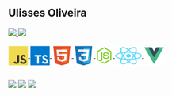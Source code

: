 ## Ulisses Oliveira
 <div>
  <a href="https://github.com/ulisseso2">
  <img height="180em" src="https://github-readme-stats.vercel.app/api?username=ulisseso2&show_icons=true&theme=dracula&include_all_commits=true&count_private=true"/>
  <img height="180em" src="https://github-readme-stats.vercel.app/api/top-langs/?username=ulisseso2&layout=compact&langs_count=8&theme=dracula&include_all_commits=true"/>
</div>
<div style="display: inline_block"><br>
<img align="center" alt="Ulisses-CSS" height="40" width="40" src="https://github.com/devicons/devicon/blob/master/icons/javascript/javascript-original.svg">
 <img align="center" alt="Ulisses-CSS" height="40" width="40" src="https://github.com/devicons/devicon/blob/master/icons/typescript/typescript-original.svg">
<img align="center" alt="Ulisses-CSS" height="40" width="40" src="https://github.com/devicons/devicon/blob/master/icons/html5/html5-original.svg">
<img align="center" alt="Ulisses-CSS" height="40" width="40" src="https://github.com/devicons/devicon/blob/master/icons/css3/css3-original.svg">
<img align="center" alt="Ulisses-CSS" height="35" width="35" src="https://github.com/devicons/devicon/blob/master/icons/nodejs/nodejs-original.svg">
<img align="center" alt="Ulisses-CSS" height="40" width="55" src="https://github.com/devicons/devicon/blob/master/icons/react/react-original.svg">
<img align="center" alt="Ulisses-CSS" height="40" width="40" src="https://github.com/devicons/devicon/blob/master/icons/vuejs/vuejs-original.svg">
</div>
  
  ##
 
<div> 
  <a href="https://instagram.com/ulisseso2" target="_blank"><img src="https://img.shields.io/badge/-Instagram-%23E4405F?style=for-the-badge&logo=instagram&logoColor=white" target="blank"></a>
  <a href = "mailto:ulissesrce@gmail.com"><img src="https://img.shields.io/badge/-Gmail-%23333?style=for-the-badge&logo=gmail&logoColor=white" target="_blank"></a>
  <a href="https://www.linkedin.com/in/ulissesoliveira2" target="_blank"><img src="https://img.shields.io/badge/-LinkedIn-%230077B5?style=for-the-badge&logo=linkedin&logoColor=white" target="_blank"></a> 
 
</div>
